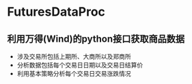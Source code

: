 # FuturesDataProc
## 利用万得(Wind)的python接口获取商品数据
- 涉及交易所包括上期所、大商所以及郑商所
- 分析数据包括每个交易日日期以及交易日结算价
- 利用基本策略分析每个交易日交易涨跌情况
